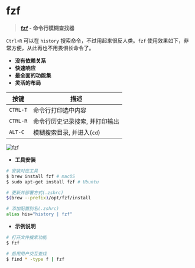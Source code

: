 # fzf

> **[fzf](https://github.com/junegunn/fzf) - 命令行模糊查找器**

`Ctrl+R` 可以在 `history` 搜索命令，不过用起来很反人类。`fzf` 使用效果如下，非常方便，从此再也不用畏惧长命令了。

- **没有依赖关系**
- **快速响应**
- **最全面的功能集**
- **灵活的布局**

| 按键     | 描述                           |
| -------- | ------------------------------ |
| `CTRL-T` | 命令行打印选中内容             |
| `CTRL-R` | 命令行历史记录搜索, 并打印输出 |
| `ALT-C`  | 模糊搜索目录, 并进入(`cd`)     |

![fzf](../images/tools/tools-fzf.png)

- **工具安装**

```bash
# 安装对应工具
$ brew install fzf # macOS
$ sudo apt-get install fzf # Ubuntu

# 更新并部署方式(.zshrc)
$(brew --prefix)/opt/fzf/install

# 添加配置别名(.zshrc)
alias his="history | fzf"
```

- **示例说明**

```bash
# 打开文件搜索功能
$ fzf

# 启用用户交互查找
$ find * -type f | fzf
```
